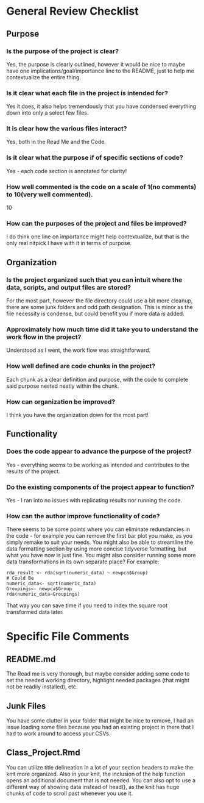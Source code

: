 # General Review Checklist

## Purpose

### Is the purpose of the project is clear?

Yes, the purpose is clearly outlined, however it would be nice to maybe
have one implications/goal/importance line to the README, just to help
me contextualize the entire thing.

### Is it clear what each file in the project is intended for?

Yes it does, it also helps tremendously that you have condensed
everything down into only a select few files.

### It is clear how the various files interact?

Yes, both in the Read Me and the Code.

### Is it clear what the purpose if of specific sections of code?

Yes - each code section is annotated for clarity!

### How well commented is the code on a scale of 1(no comments) to 10(very well commented).

10

### How can the purposes of the project and files be improved?

I do think one line on importance might help contextualize, but that is
the only real nitpick I have with it in terms of purpose.

## Organization

### Is the project organized such that you can intuit where the data, scripts, and output files are stored?

For the most part, however the file directory could use a bit more
cleanup, there are some junk folders and odd path designation. This is
minor as the file necessity is condense, but could benefit you if more
data is added.

### Approximately how much time did it take you to understand the work flow in the project?

Understood as I went, the work flow was straightforward.

### How well defined are code chunks in the project?

Each chunk as a clear definition and purpose, with the code to complete
said purpose nested neatly within the chunk.

### How can organization be improved?

I think you have the organization down for the most part!

## Functionality

### Does the code appear to advance the purpose of the project?

Yes - everything seems to be working as intended and contributes to the
results of the project.

### Do the existing components of the project appear to function?

Yes - I ran into no issues with replicating results nor running the
code.

### How can the author improve functionality of code?

There seems to be some points where you can eliminate redundancies in
the code - for example you can remove the first bar plot you make, as
you simply remake to suit your needs. You might also be able to
streamline the data formatting section by using more concise tidyverse
formatting, but what you have now is just fine. You might also consider
running some more data transformations in its own separate place? For
example:

    rda_result <- rda(sqrt(numeric_data) ~ newpca$Group)
    # Could Be
    numeric_data<- sqrt(numeric_data)
    Groupings<- newpca$Group
    rda(numeric_data~Groupings)

That way you can save time if you need to index the square root
transformed data later.

# Specific File Comments

## README.md

The Read me is very thorough, but maybe consider adding some code to set
the needed working directory, highlight needed packages (that might not
be readily installed), etc.

## Junk Files

You have some clutter in your folder that might be nice to remove, I had
an issue loading some files because you had an existing project in there
that I had to work around to access your CSVs.

## Class\_Project.Rmd

You can utilize title delineation in a lot of your section headers to
make the knit more organized. Also in your knit, the inclusion of the
help function opens an additional document that is not needed. You can
also opt to use a different way of showing data instead of head(), as
the knit has huge chunks of code to scroll past whenever you use it.

